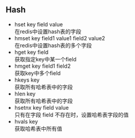 ## Hash
* hset key field value  
在redis中设置hash表的字段
* hmset key field1 value1 field2 value2  
在redis中设置hash表的多个字段
* hget key field  
获取指定key中某一个field
* hmget key field1 field2  
获取key中多个field
* hkeys key  
获取所有哈希表中的字段
* hlen key  
获取所有哈希表中的字段
* hsetnx key field value  
只有在字段 field 不存在时，设置哈希表字段的值
* hvals key  
获取哈希表中所有值
